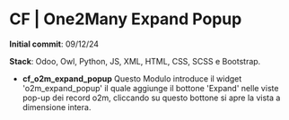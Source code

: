 # CF | One2Many Expand Popup

**Initial commit**: 09/12/24

**Stack**: Odoo, Owl, Python, JS, XML, HTML, CSS, SCSS e Bootstrap.

- **cf_o2m_expand_popup** Questo Modulo introduce il widget 'o2m_expand_popup' il quale aggiunge il bottone 'Expand'
  nelle viste pop-up dei record o2m, cliccando su questo bottone si apre la vista a dimensione intera.
